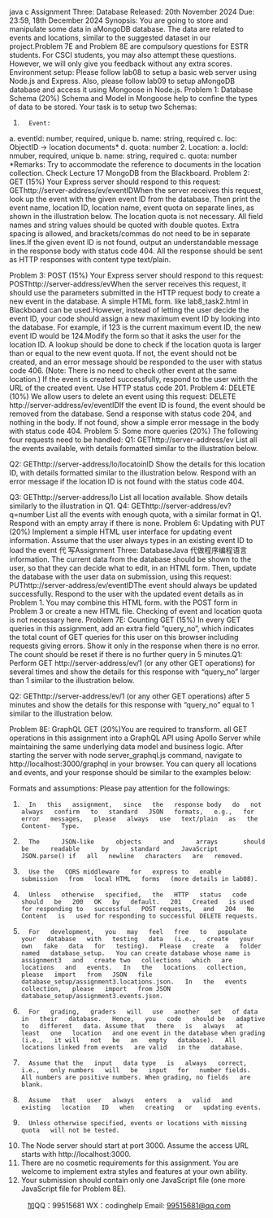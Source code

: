 java c
Assignment Three: Database
Released: 20th   November 2024
Due: 23:59,   18th   December 2024
Synopsis:
You are going to store and manipulate some   data in aMongoDB   database. The   data   are related   to events and locations, similar to the suggested   dataset   in   our project.Problem 7E and Problem 8E are compulsory questions for ESTR   students.   For   CSCI   students,   you may   also   attempt these   questions.   However, we will   only   give you   feedback   without   any   extra   scores.
Environment setup:
Please follow lab08 to setup a   basic web server   using   Node.js and Express.   Also, please follow   lab09 to   setup   aMongoDB   database   and   access   it   using   Mongoose   in   Node.js.
Problem   1: Database Schema (20%)
Schema and Model in Mongoose help to confine   the   types   of   data   to be   stored. Your task   is   to   setup   two   Schemas:
1.       Event:
a.       eventId: number, required, unique
b.       name: string, required
c.       loc:   ObjectID ->   location documents*
d.       quota: number
2.       Location:
a.       locId: nmuber, required, unique
b.       name: string, required
c.         quota: number
*Remarks: Try to   accommodate the reference to   documents   in the   location   collection.   Check   Lecture   17 MongoDB from the Blackboard.
Problem 2: GET   (15%)
Your Express server should respond to this request:   GEThttp://server-address/ev/eventIDWhen   the   server   receives   this   request,   look   up   the   event   with   the   given   event   ID   from   the   database. Then print the event name, location   ID, location name, event quota on separate lines,   as   shown   in   the   illustration   below.   The   location   quota   is   not   necessary. All   field   names   and   string      values      should      be      quoted      with      double      quotes.      Extra      spacing      is      allowed,      and   brackets/commas do not need to be in separate lines.If   the given event ID is not found, output an understandable message in the response body with   status    code    404.   All   the   response    should    be    sent    as    HTTP   responses    with    content    type   text/plain.
   
Problem 3: POST (15%)
Your Express server should respond to this request:   POSThttp://server-address/evWhen   the   server   receives   this   request,   it   should   use   the   parameters   submitted   in   the   HTTP   request body to create a new event in the database.   A simple HTML form. like lab8_task2.html   in Blackboard can be used.However,   instead   of   letting   the   user   decide   the   event   ID,   your   code   should   assign   a   new   maximum event ID by looking into the database.   For   example,   if   123   is   the   current   maximum   event ID, the new event ID would be   124.Modify the form   so that it asks the user   for the   location   ID. A lookup should   be   done   to   check   if   the location quota is larger than or equal to the   new   event   quota.   If   not, the   event   should   not be created, and an error message should be responded to the user with status code 406.   (Note:   There is no need to check other event at the   same   location.)
If   the event is created successfully, respond to the user with the URL of   the created   event.   Use   HTTP status code 201.
Problem 4: DELETE (10%)
We allow users to delete an event using   this   request:   DELETE   http://server-address/ev/eventIDIf   the event ID is found, the event should be   removed   from   the   database.   Send   a response   with   status   code   204,   and   nothing   in   the   body.   If not   found,   show   a   simple   error   message   in   the   body with status code   404.
Problem 5: Some more   queries   (20%)
The following four requests need to   be handled:   Q1: GEThttp://server-address/ev
List all the events available, with details formatted   similar to the   illustration below.

Q2: GEThttp://server-address/lo/locatoinID
Show   the   details   for this   location   ID,   with   details   formatted   similar   to   the   illustration below.   Respond with an error message if   the location ID is not   found with   the   status   code   404.
   
Q3: GEThttp://server-address/lo
List all location available.   Show details similarly to the   illustration   in   Q1.
Q4: GEThttp://server-address/ev?q=number
List   all   the   events   with   enough   quota,   with   a   similar   format   in   Q1.   Respond   with   an   empty   array   if   there   is   none.
Problem 6: Updating with PUT (20%)
Implement a simple HTML user interface for updating event information. Assume that the   user always types in an existing event ID to   load   the   event  代 写Assignment Three: DatabaseJava
代做程序编程语言 information.   The   current   data   from   the database should be shown to the user, so that they   can   decide   what   to   edit,   in   an   HTML   form. Then, update the database with the user data on submission, using this request:
PUThttp://server-address/ev/eventIDThe event should always be updated successfully. Respond to the user with the updated   event      details as in Problem   1. You may combine this HTML form. with   the POST form   in   Problem   3   or create a new HTML file. Checking of   event and location   quota   is not   necessary   here.
Problem 7E: Counting GET   (15%)
In every GET queries in this assignment, add   an   extra   field   “query_no”, which   indicates   the   total count of   GET queries for this user on this browser including requests giving   errors.
Show it only in the response when there is no error. The   count   should be   reset   if   there   is   no   further query in   5 minutes.Q1: Perform   GET   http://server-address/ev/1   (or   any   other   GET   operations)   for   several   times       and show the details for this response with “query_no” larger than   1   similar to   the   illustration   below.
   
Q2: GEThttp://server-address/ev/1   (or any other GET operations) after   5   minutes   and   show the details for this response with “query_no” equal to   1   similar to the   illustration below.
   
Problem 8E: GraphQL GET (20%)You are required to transform. all GET operations in this assignment into a GraphQL   API using   Apollo   Server   while   maintaining   the   same   underlying   data   model   and   business   logic. After   starting             the                server                with             node                server_graphql.js                command,                navigate             to   http://localhost:3000/graphql   in your browser.
You   can   query   all   locations   and   events,   and your response   should be   similar to   the   examples   below:
   
Formats and assumptions:
Please pay attention for the followings:
1.       In   this   assignment,   since   the   response body   do   not   always   confirm   to   standard   JSON   formats,   e.g.,   for   error   messages,   please   always   use   text/plain   as   the   Content-   Type.
2.       The      JSON-like      objects      and      arrays       should      be      readable      by      standard      JavaScript   JSON.parse() if   all   newline   characters   are   removed.
3.       Use the   CORS middleware   for   express to   enable   submission   from   local HTML   forms   (more details in lab08).
4.       Unless   otherwise   specified,   the   HTTP   status   code   should   be   200   OK   by   default.   201   Created   is used   for responding to   successful   POST requests,   and   204   No   Content   is   used for responding to successful DELETE requests.
5.       For   development,   you   may   feel   free   to   populate   your   database   with   testing   data   (i.e.,   create   your   own   fake   data   for   testing).   Please   create   a   folder   named   database_setup.   You can create database whose name is   assignment3   and   create two   collections   which   are   locations   and   events.   In   the   locations   collection,   please   import   from   JSON   file   database_setup/assignment3.locations.json.   In   the   events   collection,   please   import   from JSON database_setup/assignment3.events.json.
6.       For   grading,   graders   will   use   another   set   of data   in   their   database.   Hence,   you   code   should be   adaptive to   different   data. Assume that   there   is   always   at   least   one   location   and one event in the database when grading   (i.e.,   it will   not   be   an   empty   database).   All   locations linked from events   are valid   in the   database.
7.       Assume that the   input   data type   is   always   correct,   i.e.,   only numbers   will   be   input   for   number fields.   All numbers are positive numbers. When grading, no fields   are blank.
8.       Assume   that   user   always   enters   a   valid   and   existing   location   ID   when   creating   or   updating events.
9.       Unless otherwise specified, events or locations with missing   quota   will not be tested.
10. The    Node    server    should      start      at    port      3000.    Assume    the      access    URL      starts      with   http://localhost:3000.
11. There are   no cosmetic requirements for this assignment.   You are welcome to implement   extra styles and features   at your   own   ability.
12.   Your   submission   should contain   only   one JavaScript   file   (one more JavaScript   file   for   Problem   8E).



         
加QQ：99515681  WX：codinghelp  Email: 99515681@qq.com

